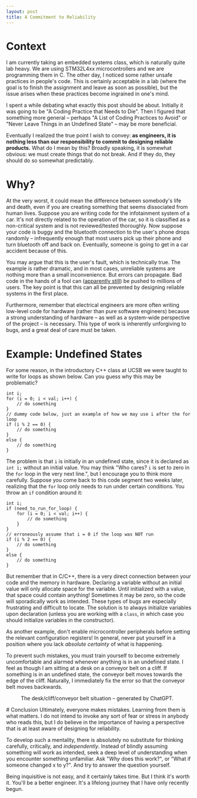 ```yaml
---
layout: post
title: A Commitment to Reliability
---
```

# Context
I am currently taking an embedded systems class, which is naturally quite lab
heavy. We are using STM32L4xx microcontrollers and we are programming them in
C. The other day, I noticed some rather unsafe practices in people's code. This
is certainly acceptable in a lab (where the goal is to finish the assignment
and leave as soon as possible), but the issue arises when these practices
become ingrained in one's mind.

I spent a while debating what exactly this post should be about. Initially it
was going to be "A Coding Practice that Needs to Die". Then I figured that
something more general – perhaps "A List of Coding Practices to Avoid" or
"Never Leave Things in an Undefined State" – may be more beneficial.

Eventually I realized the true point I wish to convey: **as engineers, it is
nothing less than our responsibility to commit to designing reliable
products.** What do I mean by this? Broadly speaking, it is somewhat obvious:
we must create things that do not break. And if they do, they should do so
somewhat predictably.
# Why?
At the very worst, it could mean the difference between somebody's life and
death, even if you are creating something that seems dissociated from human
lives. Suppose you are writing code for the infotainment system of a car. It's
not directly related to the operation of the car, so it is classified as a non-critical
system and is not reviewed/tested thoroughly. Now suppose your code is buggy
and the bluetooth connection to the user's phone drops randomly – infrequently
enough that most users pick up their
phone and turn bluetooth off and back on. Eventually, someone is going to get
in a car accident because of this.

You may argue that this is the user's fault, which is technically true. The
example is rather dramatic, and in most cases, unreliable systems are nothing
more than a small inconvenience. But errors can propagate. Bad code in the
hands of a fool can ([apparently
still](https://en.wikipedia.org/wiki/2024_CrowdStrike-related_IT_outages)) be
pushed to millions of users. The key point is that this can all be prevented by
designing reliable systems in the first place.

Furthermore, remember that electrical engineers are more often writing
low-level code for hardware (rather than pure software engineers) because a
strong understanding of hardware – as well as a system-wide perspective of the
project – is necessary. This type of work is inherently unforgiving to bugs,
and a great deal of care must be taken.
# Example: Undefined States
For some reason, in the introductory C++ class at UCSB we were taught to write for loops as shown below. Can you guess why this may be problematic?
```
int i;
for (i = 0; i < val; i++) {
    // do something
}
// dummy code below, just an example of how we may use i after the for loop
if (i % 2 == 0) {
    // do something
}
else {
    // do something
}
```
The problem is that `i` is initially in an undefined state, since it is
declared as `int i;` without an initial value. You may think "Who cares? `i` is
set to zero in the `for` loop in the very next line.", but I encourage you to
think more carefully. Suppose you come back to this code segment two weeks
later, realizing that the `for` loop only needs to run under certain
conditions. You throw an `if` condition around it:
```
int i;
if (need_to_run_for_loop) {
    for (i = 0; i < val; i++) {
        // do something
    }
}
// erroneously assume that i = 0 if the loop was NOT run
if (i % 2 == 0) {
    // do something
}
else {
    // do something
}
```
But remember that in C/C++, there is a very direct connection between your
code and the memory in hardware. Declaring a variable without an initial value
will only allocate space for the variable. Until initialized with a value, that
space could contain anything! Sometimes it may be zero, so the code will
sporadically work as intended. These types of bugs are especially
frustrating and difficult to locate. The solution is to always initialize
variables upon declaration (unless you are working with a `class`, in which
case you should initialize variables in the constructor).

As another example, don't enable microcontroller peripherals before setting
the relevant configuration registers! In general, never put yourself in a position
where you lack *absolute certainty* of what is happening.

To prevent such mistakes, you must train yourself to become extremely
uncomfortable and alarmed whenever anything is in an undefined state. I feel as
though I am sitting at a desk on a conveyor belt on a cliff. If something is in
an undefined state, the conveyor belt moves towards the edge of the cliff.
Naturally, I immediately fix the error so that the conveyor belt moves
backwards.
<figure>
    <img src="../../../assets/desk_cliff.png"
         alt="">
    <figcaption>The desk/cliff/conveyor belt situation – generated by ChatGPT.</figcaption>
</figure>
# Conclusion
Ultimately, everyone makes mistakes. Learning from them is what matters. I do
not intend to invoke any sort of fear or stress in anybody who reads this, but
I do believe in the importance of having a perspective that is at least aware
of designing for reliability.

To develop such a mentality, there is absolutely no
substitute for thinking carefully, critically, and *independently*. Instead of
blindly assuming something will work as intended, seek a deep level of
understanding when you encounter something unfamiliar. Ask "*Why* does this
work?", or "What if someone changed x to y?". And try to answer the question
yourself.

Being inquisitive is not easy, and it certainly takes time. But I
think it's worth it. You'll be a better engineer. It's a lifelong journey that
I have only recently begun.

